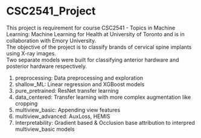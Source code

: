 # CSC2541_Project
This project is requirement for course CSC2541 - Topics in Machine Learning: Machine Learning for Health at University of Toronto and is in collaboration with Emory University. <br>
The objective of the project is to classify brands of cervical spine implants using X-ray images.<br>
Two separate models were built for classifying anterior hardware and posterior hardware respectively.<br>

1) preprocessing: Data preprocessing and exploration<br>
2) shallow_ML: Linear regression and XGBoost models<br>
3) pure_pretrained: ResNet transfer learning <br>
4) data_centered: Transfer learning with more complex augmentation like cropping
5) multiview_basic: Appending view features
6) multiview_advanced: AuxLoss, HEMIS
7) Interpretability: Gradient based & Occlusion base attribution to interpred multiview_basic models 
